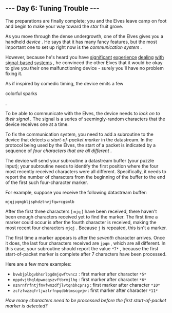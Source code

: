 

 --- Day 6: Tuning Trouble ---
-------------------------------



 The preparations are finally complete; you and the Elves leave camp on foot and begin to make your way toward the
 *star* 
 fruit grove.
 



 As you move through the dense undergrowth, one of the Elves gives you a handheld
 *device* 
 . He says that it has many fancy features, but the most important one to set up right now is the
 *communication system* 
 .
 



 However, because he's heard you have
 [significant](/2016/day/6) 
[experience](/2016/day/25) 
[dealing](/2019/day/7) 
[with](/2019/day/9) 
[signal-based](/2019/day/16) 
[systems](/2021/day/25) 
 , he convinced the other Elves that it would be okay to give you their one malfunctioning device - surely you'll have no problem fixing it.
 



 As if inspired by comedic timing, the device emits a few
 
 colorful sparks
 
 .
 



 To be able to communicate with the Elves, the device needs to
 *lock on to their signal* 
 . The signal is a series of seemingly-random characters that the device receives one at a time.
 



 To fix the communication system, you need to add a subroutine to the device that detects a
 *start-of-packet marker* 
 in the datastream. In the protocol being used by the Elves, the start of a packet is indicated by a sequence of
 *four characters that are all different* 
 .
 



 The device will send your subroutine a datastream buffer (your puzzle input); your subroutine needs to identify the first position where the four most recently received characters were all different. Specifically, it needs to report the number of characters from the beginning of the buffer to the end of the first such four-character marker.
 



 For example, suppose you receive the following datastream buffer:
 



```
mjqjpqmgbljsphdztnvjfqwrcgsmlb
```


 After the first three characters (
 `mjq` 
 ) have been received, there haven't been enough characters received yet to find the marker. The first time a marker could occur is after the fourth character is received, making the most recent four characters
 `mjqj` 
 . Because
 `j` 
 is repeated, this isn't a marker.
 



 The first time a marker appears is after the
 *seventh* 
 character arrives. Once it does, the last four characters received are
 `jpqm` 
 , which are all different. In this case, your subroutine should report the value
 `*7*`
 , because the first start-of-packet marker is complete after 7 characters have been processed.
 



 Here are a few more examples:
 


* `bvwbjplbgvbhsrlpgdmjqwftvncz` 
 : first marker after character
 `*5*`
* `nppdvjthqldpwncqszvftbrmjlhg` 
 : first marker after character
 `*6*`
* `nznrnfrfntjfmvfwmzdfjlvtqnbhcprsg` 
 : first marker after character
 `*10*`
* `zcfzfwzzqfrljwzlrfnpqdbhtmscgvjw` 
 : first marker after character
 `*11*`



*How many characters need to be processed before the first start-of-packet marker is detected?* 




